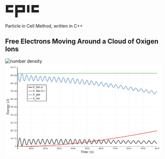 ![cpic](img/cpic.png)

Particle in Cell Method, written in C++

## Free Electrons Moving Around a Cloud of Oxigen Ions

![number density](img/box.gif)
![energy](img/box.png)

